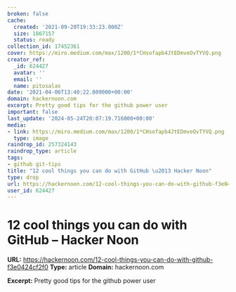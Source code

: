 ```yaml
---
broken: false
cache:
  created: '2021-09-20T19:33:23.000Z'
  size: 1867157
  status: ready
collection_id: 17452361
cover: https://miro.medium.com/max/1200/1*CHsofapb4JtEDmveOvTYVQ.png
creator_ref:
  _id: 624427
  avatar: ''
  email: ''
  name: pitosalas
date: '2021-04-06T13:40:22.809000+00:00'
domain: hackernoon.com
excerpt: Pretty good tips for the github power user
important: false
last_update: '2024-05-24T20:07:19.716000+00:00'
media:
- link: https://miro.medium.com/max/1200/1*CHsofapb4JtEDmveOvTYVQ.png
  type: image
raindrop_id: 257324143
raindrop_type: article
tags:
- github git-tips
title: "12 cool things you can do with GitHub \u2013 Hacker Noon"
type: drop
url: https://hackernoon.com/12-cool-things-you-can-do-with-github-f3e0424cf2f0
user_id: 624427
---
```


# 12 cool things you can do with GitHub – Hacker Noon

**URL:** https://hackernoon.com/12-cool-things-you-can-do-with-github-f3e0424cf2f0
**Type:** article
**Domain:** hackernoon.com

**Excerpt:** Pretty good tips for the github power user
